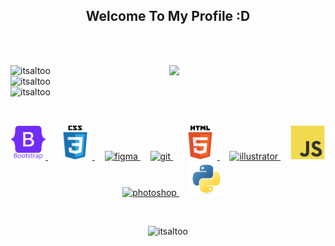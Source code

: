 <h2 align="center"><b>Welcome To My Profile :D</b></h2>

<br><br>

<p align="left">
  <img align="right" src="https://i.pinimg.com/originals/5f/08/cc/5f08ccadfab581517f073245adb5f68c.gif" width="250px">
  <img src="https://github-readme-stats.vercel.app/api/top-langs?username=itsaltoo&show_icons=true&theme=dark&locale=en&layout=compact" alt="itsaltoo" width="230px" /> <br>
  <img src="https://github-readme-streak-stats.herokuapp.com/?user=itsaltoo&theme=dark" alt="itsaltoo" width="350px" /><br> 
  <img src="https://github-readme-stats.vercel.app/api?username=itsaltoo&show_icons=true&theme=dark&locale=en" alt="itsaltoo" width="350px"/> 
</p>

<br>

<p align="center"> 
  <a href="https://getbootstrap.com" target="_blank" rel="noreferrer"> <img src="https://raw.githubusercontent.com/devicons/devicon/master/icons/bootstrap/bootstrap-plain-wordmark.svg" alt="bootstrap" width="55" height="55"/> </a>&nbsp;&nbsp;&nbsp;
  <a href="https://www.w3schools.com/css/" target="_blank" rel="noreferrer"> <img src="https://raw.githubusercontent.com/devicons/devicon/master/icons/css3/css3-original-wordmark.svg" alt="css3" width="55" height="55"/> </a>&nbsp;&nbsp;&nbsp;  
  <a href="https://www.figma.com/" target="_blank" rel="noreferrer"> <img src="https://www.vectorlogo.zone/logos/figma/figma-icon.svg" alt="figma" width="55" height="55"/> </a>&nbsp;&nbsp;&nbsp; 
  <a href="https://git-scm.com/" target="_blank" rel="noreferrer"> <img src="https://www.vectorlogo.zone/logos/git-scm/git-scm-icon.svg" alt="git" width="55" height="55"/> </a>&nbsp;&nbsp;&nbsp; 
  <a href="https://www.w3.org/html/" target="_blank" rel="noreferrer"> <img src="https://raw.githubusercontent.com/devicons/devicon/master/icons/html5/html5-original-wordmark.svg" alt="html5" width="55" height="55"/> </a>&nbsp;&nbsp;&nbsp; 
  <a href="https://www.adobe.com/in/products/illustrator.html" target="_blank" rel="noreferrer"> <img src="https://www.vectorlogo.zone/logos/adobe_illustrator/adobe_illustrator-icon.svg" alt="illustrator" width="55" height="55"/> </a>&nbsp;&nbsp;&nbsp; 
  <a href="https://developer.mozilla.org/en-US/docs/Web/JavaScript" target="_blank" rel="noreferrer"> <img src="https://raw.githubusercontent.com/devicons/devicon/master/icons/javascript/javascript-original.svg" alt="javascript" width="55" height="55"/></a>&nbsp;&nbsp;&nbsp; 
  <a href="https://www.photoshop.com/en" target="_blank" rel="noreferrer"> <img src="https://www.adobe.com/cc-shared/assets/img/product-icons/svg/photoshop-40.svg" alt="photoshop" width="55" height="55"/> </a>&nbsp;&nbsp;&nbsp; 
  <a href="https://www.python.org" target="_blank" rel="noreferrer"> <img src="https://raw.githubusercontent.com/devicons/devicon/master/icons/python/python-original.svg" alt="python" width="55" height="55"/> </a> 
</p>

<br>
<p align="center"> <img src="https://komarev.com/ghpvc/?username=itsaltoo&label=Profile%20views&color=0e75b6&style=flat" alt="itsaltoo" width="" height="40px"/> </p>
<br>
